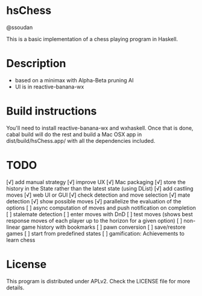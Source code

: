 hsChess
=======

@ssoudan

This is a basic implementation of a chess playing program in Haskell.

# Description

- based on a minimax with Alpha-Beta pruning AI
- UI is in reactive-banana-wx

# Build instructions

You'll need to install reactive-banana-wx and wxhaskell. Once that is done, cabal build will 
do the rest and build a Mac OSX app in dist/build/hsChess.app/ with all the dependencies included.

# TODO

[√] add manual strategy
[√] improve UX
[√] Mac packaging
[√] store the history in the State rather than the latest state (using DList)
[√] add castling moves
[√] web UI or GUI
[√] check detection and move selection
[√] mate detection
[√] show possible moves
[√] parallelize the evaluation of the options
[ ] async computation of moves and push notification on completion
[ ] stalemate detection
[ ] enter moves with DnD
[ ] test moves (shows best response moves of each player up to the horizon for a given option)
[ ] non-linear game history with bookmarks
[ ] pawn conversion
[ ] save/restore games
[ ] start from predefined states
[ ] gamification: Achievements to learn chess

# License 

This program is distributed under APLv2. Check the LICENSE file for more details.